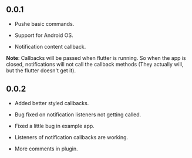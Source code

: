 ## 0.0.1

* Pushe basic commands.

* Support for Android OS.

* Notification content callback.

**Note**: Callbacks will be passed when flutter is running. So when the app is closed, notifications will not call the callback methods (They actually will, but the flutter doesn't get it).

## 0.0.2

* Added better styled callbacks.

* Bug fixed on notification listeners not getting called.

* Fixed a little bug in example app.

* Listeners of notification callbacks are working.

* More comments in plugin.